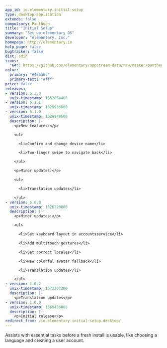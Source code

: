 ```yaml
---
app_id: io.elementary.initial-setup
type: desktop-application
extends: false
compulsory: Pantheon
title: "Initial Setup"
summary: "Set up elementary OS"
developer: "elementary, Inc."
homepage: http://elementary.io
help_page: false
bugtracker: false
dist: odin
icons:
  "64": https://github.com/elementary/appstream-data/raw/master/pantheon-data/main/icons/64x64/io.elementary.initial-setup_system-os-installer.png
color:
  primary: "#485a6c"
  primary-text: "#fff"
price: false
releases:
- version: 6.2.0
  unix-timestamp: 1652054400
- version: 6.1.1
  unix-timestamp: 1629936000
- version: 6.1.0
  unix-timestamp: 1629849600
  description: |-
    <p>New features:</p>

    <ul>

      <li>Confirm and change device name</li>

      <li>Two-finger swipe to navigate back</li>

    </ul>

    <p>Minor updates:</p>

    <ul>

      <li>Translation updates</li>

    </ul>
- version: 6.0.0
  unix-timestamp: 1626220800
  description: |-
    <p>Minor updates:</p>

    <ul>

      <li>Set keyboard layout in accountsservice</li>

      <li>Add multitouch gestures</li>

      <li>Set correct locales</li>

      <li>New colorful avatar fallback</li>

      <li>Translation updates</li>

    </ul>
- version: 1.0.2
  unix-timestamp: 1572307200
  description: |-
    <p>Translation updates</p>
- version: 1.0.0
  unix-timestamp: 1569456000
  description: |-
    <p>Initial release</p>
redirect_from: /io.elementary.initial-setup.desktop/
---
```


<p>Assists with essential tasks before a fresh install is usable, like choosing a language and creating a user account.</p>